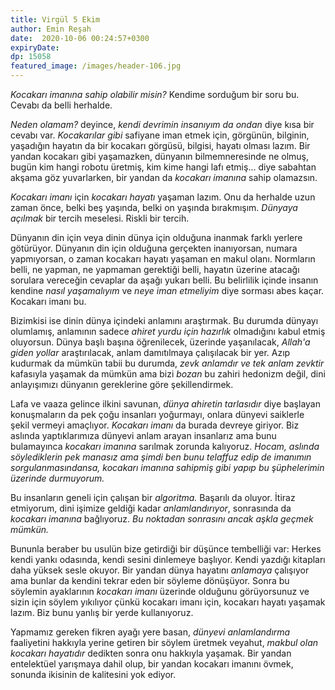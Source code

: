 ```yaml
---
title: Virgül 5 Ekim 
author: Emin Reşah
date:  2020-10-06 00:24:57+0300
expiryDate:
dp: 15058
featured_image: /images/header-106.jpg
---
```


*Kocakarı imanına sahip olabilir misin?* Kendime sorduğum bir soru bu. Cevabı da belli herhalde. 

*Neden olamam?* deyince, *kendi devrimin insanıyım da ondan* diye kısa bir cevabı var. *Kocakarılar
gibi* safiyane iman etmek için, görgünün, bilginin, yaşadığın hayatın da bir kocakarı görgüsü,
bilgisi, hayatı olması lazım. Bir yandan kocakarı gibi yaşamazken, dünyanın bilmemneresinde ne
olmuş, bugün kim hangi robotu üretmiş, kim kime hangi lafı etmiş... diye sabahtan akşama göz
yuvarlarken, bir yandan da *kocakarı imanına* sahip olamazsın. 

*Kocakarı imanı* için *kocakarı hayatı* yaşaman lazım. Onu da herhalde uzun zaman önce, belki beş
yaşında, belki on yaşında bırakmışım. *Dünyaya açılmak* bir tercih meselesi. Riskli bir tercih.

Dünyanın din için veya dinin dünya için olduğuna inanmak farklı yerlere götürüyor. Dünyanın din için
olduğuna gerçekten inanıyorsan, numara yapmıyorsan, o zaman kocakarı hayatı yaşaman en makul olanı.
Normların belli, ne yapman, ne yapmaman gerektiği belli, hayatın üzerine atacağı sorulara vereceğin
cevaplar da aşağı yukarı belli. Bu belirlilik içinde insanın kendine *nasıl yaşamalıyım* ve *neye
iman etmeliyim* diye sorması abes kaçar. Kocakarı imanı bu. 

Bizimkisi ise dinin dünya içindeki anlamını araştırmak. Bu durumda dünyayı olumlamış, anlamının
sadece *ahiret yurdu için hazırlık* olmadığını kabul etmiş oluyorsun. Dünya başlı başına
öğrenilecek, üzerinde yaşanılacak, *Allah'a giden yollar* araştırılacak, anlam damıtılmaya
çalışılacak bir yer. Azıp kudurmak da mümkün tabii bu durumda, *zevk anlamdır ve tek anlam zevktir*
kafasıyla yaşamak da mümkün ama bizi *bozan* bu zahiri hedonizm değil, dini anlayışımızı dünyanın
gereklerine göre şekillendirmek. 

Lafa ve vaaza gelince ilkini savunan, *dünya ahiretin tarlasıdır* diye başlayan konuşmaların da pek
çoğu insanları yoğurmayı, onlara dünyevi saiklerle şekil vermeyi amaçlıyor. *Kocakarı imanı* da
burada devreye giriyor. Biz aslında yaptıklarımıza dünyevi anlam arayan insanlarız ama bunu
bulamayınca *kocakarı imanına* sarılmak zorunda kalıyoruz. *Hocam, aslında söylediklerin pek manasız
ama şimdi ben bunu telaffuz edip de imanımın sorgulanmasındansa, kocakarı imanına sahipmiş gibi
yapıp bu şüphelerimin üzerinde durmuyorum.*

Bu insanların geneli için çalışan bir *algoritma.* Başarılı da oluyor. İtiraz etmiyorum, dini
işimize geldiği kadar *anlamlandırıyor*, sonrasında da *kocakarı imanına* bağlıyoruz. *Bu noktadan
sonrasını ancak aşkla geçmek mümkün.*

Bununla beraber bu usulün bize getirdiği bir düşünce tembelliği var: Herkes kendi yankı odasında,
kendi sesini dinlemeye başlıyor. Kendi yazdığı kitapları daha yüksek sesle okuyor. Bir yandan dünya
hayatını *anlamaya* çalışıyor ama bunlar da kendini tekrar eden bir söyleme dönüşüyor. Sonra bu
söylemin ayaklarının *kocakarı imanı* üzerinde olduğunu görüyorsunuz ve sizin için söylem yıkılıyor
çünkü kocakarı imanı için, kocakarı hayatı yaşamak lazım. Biz bunu yanlış bir yerde kullanıyoruz. 

Yapmamız gereken fikren ayağı yere basan, *dünyevi anlamlandırma* faaliyetini hakkıyla yerine
getiren bir söylem üretmek veyahut, *makbul olan kocakarı hayatıdır* dedikten sonra onu hakkıyla
yaşamak. Bir yandan entelektüel yarışmaya dahil olup, bir yandan kocakarı imanını övmek, sonunda
ikisinin de kalitesini yok ediyor. 
